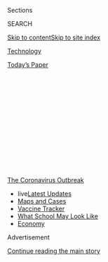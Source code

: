 <div id="app">

<div>

<div>

<div>

<div class="NYTAppHideMasthead css-1q2w90k e1suatyy0">

<div class="section css-ui9rw0 e1suatyy2">

<div class="css-eph4ug er09x8g0">

<div class="css-6n7j50">

</div>

<span class="css-1dv1kvn">Sections</span>

<div class="css-10488qs">

<span class="css-1dv1kvn">SEARCH</span>

</div>

[Skip to content](#site-content)[Skip to site
index](#site-index)

</div>

<div id="masthead-section-label" class="css-1wr3we4 eaxe0e00">

[Technology](https://www.nytimes.com/section/technology)

</div>

<div class="css-10698na e1huz5gh0">

</div>

</div>

<div id="masthead-bar-one" class="section hasLinks css-15hmgas e1csuq9d3">

<div class="css-uqyvli e1csuq9d0">

</div>

<div class="css-1uqjmks e1csuq9d1">

</div>

<div class="css-9e9ivx">

[](https://myaccount.nytimes.com/auth/login?response_type=cookie&client_id=vi)

</div>

<div class="css-1bvtpon e1csuq9d2">

[Today’s
Paper](https://www.nytimes.com/section/todayspaper)

</div>

</div>

</div>

</div>

<div data-aria-hidden="false">

<div id="site-content" data-role="main">

<div>

<div class="css-1aor85t" style="opacity:0.000000001;z-index:-1;visibility:hidden">

<div class="css-1hqnpie">

<div class="css-epjblv">

<span class="css-17xtcya">[Technology](/section/technology)</span><span class="css-x15j1o">|</span><span class="css-fwqvlz">Misleading
Virus Video, Pushed by the Trumps, Spreads
Online</span>

</div>

<div class="css-k008qs">

<div class="css-1iwv8en">

<span class="css-18z7m18"></span>

<div>

</div>

</div>

<span class="css-1n6z4y">https://nyti.ms/311XFKG</span>

<div class="css-1705lsu">

<div class="css-4xjgmj">

<div class="css-4skfbu" data-role="toolbar" data-aria-label="Social Media Share buttons, Save button, and Comments Panel with current comment count" data-testid="share-tools">

  - 
  - 
  - 
  - 
    
    <div class="css-6n7j50">
    
    </div>

  - 

</div>

</div>

</div>

</div>

</div>

</div>

<div id="NYT_TOP_BANNER_REGION" class="css-13pd83m">

<div>

<div id="styln-prism-menu-1592847958612" class="section interactive-content interactive-size-medium css-1edisqu">

<div class="css-17ih8de interactive-body">

<div id="scroll-container" class="css-1gj85ro">

[<span class="styln-title-wrap"><span class="css-1pje3qr">The
Coronavirus</span><span class="css-1pje3qr">
Outbreak</span></span>](https://www.nytimes.com/news-event/coronavirus?action=click&pgtype=Article&state=default&region=TOP_BANNER&context=storylines_menu)

  - <span class="css-kqxiym" data-emphasize="true">live</span>[Latest
    Updates](https://www.nytimes.com/2020/08/01/world/coronavirus-covid-19.html?action=click&pgtype=Article&state=default&region=TOP_BANNER&context=storylines_menu)
  - [Maps and
    Cases](https://www.nytimes.com/interactive/2020/us/coronavirus-us-cases.html?action=click&pgtype=Article&state=default&region=TOP_BANNER&context=storylines_menu)
  - [Vaccine
    Tracker](https://www.nytimes.com/interactive/2020/science/coronavirus-vaccine-tracker.html?action=click&pgtype=Article&state=default&region=TOP_BANNER&context=storylines_menu)
  - [What School May Look
    Like](https://www.nytimes.com/interactive/2020/07/29/us/schools-reopening-coronavirus.html?action=click&pgtype=Article&state=default&region=TOP_BANNER&context=storylines_menu)
  - [Economy](https://www.nytimes.com/live/2020/07/31/business/stock-market-today-coronavirus?action=click&pgtype=Article&state=default&region=TOP_BANNER&context=storylines_menu)

</div>

</div>

</div>

</div>

</div>

<div id="top-wrapper" class="css-1sy8kpn">

<div id="top-slug" class="css-l9onyx">

Advertisement

</div>

[Continue reading the main
story](#after-top)

<div class="ad top-wrapper" style="text-align:center;height:100%;display:block;min-height:250px">

<div id="top" class="place-ad" data-position="top" data-size-key="top">

</div>

</div>

<div id="after-top">

</div>

</div>

<div>

<div id="sponsor-wrapper" class="css-1hyfx7x">

<div id="sponsor-slug" class="css-19vbshk">

Supported by

</div>

[Continue reading the main
story](#after-sponsor)

<div id="sponsor" class="ad sponsor-wrapper" style="text-align:center;height:100%;display:block">

</div>

<div id="after-sponsor">

</div>

</div>

<div class="css-186x18t">

</div>

<div class="css-1vkm6nb ehdk2mb0">

# Misleading Virus Video, Pushed by the Trumps, Spreads Online

</div>

Social media companies took down the video within hours. But by then, it
had already been viewed tens of millions of times.

<div class="css-79elbk" data-testid="photoviewer-wrapper">

<div class="css-z3e15g" data-testid="photoviewer-wrapper-hidden">

</div>

<div class="css-1a48zt4 ehw59r15" data-testid="photoviewer-children">

![<span class="css-16f3y1r e13ogyst0" data-aria-hidden="true">A woman
who identified herself as Dr. Stella Immanuel speaking during a video
shared by “America’s Frontline
Doctors.”</span>](https://static01.nyt.com/images/2020/07/28/business/28virus-disinfo/28virus-disinfo-articleLarge.jpg?quality=75&auto=webp&disable=upscale)

</div>

</div>

<div class="css-18e8msd">

<div class="css-vp77d3 epjyd6m0">

<div class="css-1baulvz">

By [<span class="css-1baulvz" itemprop="name">Sheera
Frenkel</span>](https://www.nytimes.com/by/sheera-frenkel) and
[<span class="css-1baulvz last-byline" itemprop="name">Davey
Alba</span>](https://www.nytimes.com/by/davey-alba)

</div>

</div>

  - 
    
    <div class="css-ld3wwf e16638kd2">
    
    July 28,
    2020
    
    </div>

  - 
    
    <div class="css-4xjgmj">
    
    <div class="css-d8bdto" data-role="toolbar" data-aria-label="Social Media Share buttons, Save button, and Comments Panel with current comment count" data-testid="share-tools">
    
      - 
      - 
      - 
      - 
        
        <div class="css-6n7j50">
        
        </div>
    
      - 
    
    </div>
    
    </div>

</div>

</div>

<div class="section meteredContent css-1r7ky0e" name="articleBody" itemprop="articleBody">

<div class="css-1fanzo5 StoryBodyCompanionColumn">

<div class="css-53u6y8">

In a video posted Monday online, a group of people calling themselves
“America’s Frontline Doctors” and wearing white medical coats spoke
against the backdrop of the Supreme Court in Washington, sharing
misleading claims about the virus, including that hydroxychloroquine was
an effective coronavirus treatment and that masks did not slow the
spread of the virus.

The video did not appear to be anything special. But within six hours,
President Trump and his son Donald Trump Jr. had tweeted versions of it,
and the right-wing news site Breitbart had shared it. It went viral,
shared largely through Facebook groups dedicated to anti-vaccination
movements and conspiracy theories such as QAnon, racking up tens of
millions of views. Multiple versions of the video were uploaded to
YouTube, and links were shared through Twitter.

Facebook, YouTube and Twitter worked feverishly to remove it, but by the
time they had, the video had already become the latest example of
[misinformation about the virus that has spread
widely](https://www.nytimes.com/2020/05/20/technology/plandemic-movie-youtube-facebook-coronavirus.html).

That was because the video had been designed specifically to appeal to
internet conspiracists and conservatives eager to see the economy
reopen, with a setting and characters to lend authenticity. It showed
that even as social media companies have sped up response time to remove
dangerous virus misinformation within hours of its posting, people have
continued to find new ways around the platforms’ safeguards.

</div>

</div>

<div class="css-1fanzo5 StoryBodyCompanionColumn">

<div class="css-53u6y8">

“Misinformation about a deadly virus has become political fodder, which
was then spread by many individuals who are trusted by their
constituencies,” said Lisa Kaplan, founder of Alethea Group, a start-up
that helps fight disinformation. “If just one person listened to anyone
spreading these falsehoods and they subsequently took an action that
caused others to catch, spread or even die from the virus — that is one
person too
many.”

<div id="NYT_MAIN_CONTENT_1_REGION" class="css-9tf9ac">

<div>

<div id="styln-covid-updates-markets" class="section interactive-content interactive-size-medium css-1ftcdic">

<div class="css-17ih8de interactive-body">

<div id="styln-briefing-block">

<div class="briefing-block-header-section">

# [Latest Updates: Economy](https://www.nytimes.com/live/2020/07/31/business/stock-market-today-coronavirus?action=click&pgtype=Article&state=default&region=MAIN_CONTENT_1&context=storylines_live_updates)

</div>

<div class="briefing-block-lb-items">

<div class="briefing-block-update-time">

[25h
ago](https://www.nytimes.com/live/2020/07/31/business/stock-market-today-coronavirus?action=click&pgtype=Article&state=default&region=MAIN_CONTENT_1&context=storylines_live_updates#kodaks-chief-executive-was-given-stock-options-then-the-share-price-spiked-1000-percent)

</div>

<div>

[Kodak’s chief executive was given stock options. Then the share price
spiked 1,000
percent.](https://www.nytimes.com/live/2020/07/31/business/stock-market-today-coronavirus?action=click&pgtype=Article&state=default&region=MAIN_CONTENT_1&context=storylines_live_updates#kodaks-chief-executive-was-given-stock-options-then-the-share-price-spiked-1000-percent)

</div>

<div class="briefing-block-update-time">

[28h
ago](https://www.nytimes.com/live/2020/07/31/business/stock-market-today-coronavirus?action=click&pgtype=Article&state=default&region=MAIN_CONTENT_1&context=storylines_live_updates#fitch-ratings-downgrades-its-outlook-on-us-debt)

</div>

<div>

[Fitch Ratings downgrades its outlook on U.S.
debt.](https://www.nytimes.com/live/2020/07/31/business/stock-market-today-coronavirus?action=click&pgtype=Article&state=default&region=MAIN_CONTENT_1&context=storylines_live_updates#fitch-ratings-downgrades-its-outlook-on-us-debt)

</div>

<div class="briefing-block-update-time">

[35h
ago](https://www.nytimes.com/live/2020/07/31/business/stock-market-today-coronavirus?action=click&pgtype=Article&state=default&region=MAIN_CONTENT_1&context=storylines_live_updates#us-sanctions-more-chinese-officials-over-human-rights-violations-as-tensions-flare)

</div>

<div>

[U.S. sanctions more Chinese officials over human rights violations as
tensions
flare](https://www.nytimes.com/live/2020/07/31/business/stock-market-today-coronavirus?action=click&pgtype=Article&state=default&region=MAIN_CONTENT_1&context=storylines_live_updates#us-sanctions-more-chinese-officials-over-human-rights-violations-as-tensions-flare)

</div>

</div>

<div class="briefing-block-footer">

<div class="briefing-block-footer-meta">

[See more
updates](https://www.nytimes.com/live/2020/07/31/business/stock-market-today-coronavirus?action=click&pgtype=Article&state=default&region=MAIN_CONTENT_1&context=storylines_live_updates)

</div>

<div class="briefing-block-briefinglinks">

<span>More live coverage:</span>
[Global](https://www.nytimes.com/2020/08/01/world/coronavirus-covid-19.html?action=click&pgtype=Article&state=default&region=MAIN_CONTENT_1&context=storylines_live_updates)

</div>

</div>

</div>

</div>

</div>

</div>

</div>

One of the speakers in the video, who identified herself as Dr. Stella
Immanuel, said, “You don’t need masks” to prevent spread of the
coronavirus. She also claimed to be treating hundreds of patients
infected with coronavirus with hydroxychloroquine, and asserted that it
was an effective treatment. The claims have been repeatedly disputed by
the medical establishment.

President Trump repeatedly promoted hydroxychloroquine, a malaria drug,
in the early months of the crisis. In June, he said he was taking it
himself. But that same month, the Food and Drug Administration [revoked
emergency authorization](https://www.fda.gov/media/138945/download) for
the drug for Covid-19 patients and said it was “unlikely to be
effective” and carried potential risks. The National Institutes of
Health [halted clinical trials of the
drug](https://www.nytimes.com/2020/06/20/health/hydroxychloroquine-coronavirus-trial.html).

In addition, studies have repeatedly shown that masks are effective in
curbing the spread of the coronavirus.

The trajectory of Monday’s video mirrored that of
“[Plandemic](https://www.nytimes.com/2020/05/20/technology/plandemic-movie-youtube-facebook-coronavirus.html),”
a 26-minute slickly produced narration that spread widely in May and
falsely claimed that a shadowy cabal of elites was using the virus and a
potential vaccine to profit and gain power. In just over a week,
“Plandemic” was viewed more than eight million times on YouTube,
Facebook, Twitter and Instagram before it was taken down.

</div>

</div>

<div class="css-1fanzo5 StoryBodyCompanionColumn">

<div class="css-53u6y8">

But the video posted Monday had more views than “Plandemic” within hours
of being posted online, even though it was removed much faster. At least
one version of the video, viewed by The Times on Facebook, was watched
over 16 million times.

Facebook, YouTube, and Twitter deleted several versions of the video on
Monday night. All three companies said the video violated their policies
on sharing misinformation related to the coronavirus.

On Tuesday morning, [Twitter also took
action](https://www.nytimes.com/live/2020/07/28/business/stock-market-today-coronavirus/twitter-limits-donald-trump-jrs-account-after-he-shares-virus-misinformation)
against Donald Trump Jr. after he shared a link to the video. A
spokesman for Twitter said the company had ordered Mr. Trump to delete
the misleading tweet and said it would “limit some account functionality
for 12 hours.” Twitter took a similar action against Kelli Ward, the
Arizona Republican Party chairwoman, who also tweeted the video.

No action was taken against the president, who retweeted multiple clips
of the same video to his 84.2 million followers Monday night. The
original posts have since been removed.

When asked about the video on Tuesday, Mr. Trump continued to defend the
doctors involved and the treatments they are backing.

“For some reason the internet wanted to take them down and took them
off,” the president said. “I think they are very respected doctors.
There was a woman who was spectacular in her statements about it, that
she’s had tremendous success with it and they took her voice off. I
don’t know why they took her off. Maybe they had a good reason, maybe
they didn’t.”

Facebook and YouTube did not answer questions about multiple versions of
the video that remained online on Tuesday afternoon. Twitter said it was
“continuing to take action on new and existing tweets with the video.”

</div>

</div>

<div class="css-1fanzo5 StoryBodyCompanionColumn">

<div class="css-53u6y8">

The members of the group behind Monday’s video say they are physicians
treating patients infected with the coronavirus. But it was unclear
where many of them practice medicine or how many patients they had
actually seen. As early as May, anti-Obamacare conservative activists
called the Tea Party Patriots Action
[reportedly](https://news.bloomberglaw.com/health-law-and-business/hospitals-doctors-get-conservatives-push-for-elective-care)
worked with some of them to advocate loosening states’ restrictions on
elective surgeries and nonemergency care. On July 15, the group
registered a website called “America’s Frontline Doctors,” [domain
registration records
show](https://whois.domaintools.com/americasfrontlinedoctors.com).

One of the first copies of the video that appeared on Monday was posted
to the Tea Party Patriots’ YouTube channel, alongside other videos
featuring the members of “America’s Frontline Doctors.”

The doctors have also been
[promoted](https://twitter.com/daveyalba/status/1287933609433804802) by
conservatives like Brent Bozell, founder of the Media Research Center, a
nonprofit media organization.

</div>

</div>

<div>

</div>

</div>

<div>

</div>

<div>

</div>

<div>

</div>

<div>

<div id="bottom-wrapper" class="css-1ede5it">

<div id="bottom-slug" class="css-l9onyx">

Advertisement

</div>

[Continue reading the main
story](#after-bottom)

<div id="bottom" class="ad bottom-wrapper" style="text-align:center;height:100%;display:block;min-height:90px">

</div>

<div id="after-bottom">

</div>

</div>

</div>

</div>

</div>

## Site Index

<div>

</div>

## Site Information Navigation

  - [© <span>2020</span> <span>The New York Times
    Company</span>](https://help.nytimes.com/hc/en-us/articles/115014792127-Copyright-notice)

<!-- end list -->

  - [NYTCo](https://www.nytco.com/)
  - [Contact
    Us](https://help.nytimes.com/hc/en-us/articles/115015385887-Contact-Us)
  - [Work with us](https://www.nytco.com/careers/)
  - [Advertise](https://nytmediakit.com/)
  - [T Brand Studio](http://www.tbrandstudio.com/)
  - [Your Ad
    Choices](https://www.nytimes.com/privacy/cookie-policy#how-do-i-manage-trackers)
  - [Privacy](https://www.nytimes.com/privacy)
  - [Terms of
    Service](https://help.nytimes.com/hc/en-us/articles/115014893428-Terms-of-service)
  - [Terms of
    Sale](https://help.nytimes.com/hc/en-us/articles/115014893968-Terms-of-sale)
  - [Site
    Map](https://spiderbites.nytimes.com)
  - [Help](https://help.nytimes.com/hc/en-us)
  - [Subscriptions](https://www.nytimes.com/subscription?campaignId=37WXW)

</div>

</div>

</div>

</div>
